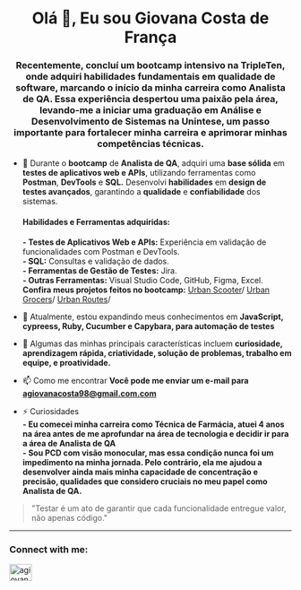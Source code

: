 <h1 align="center">Olá 👋, Eu sou Giovana Costa de França</h1>
<h3 align="center"> Recentemente, concluí um bootcamp intensivo na TripleTen, onde adquiri habilidades fundamentais em qualidade de software, marcando o início da minha carreira como Analista de QA. Essa experiência despertou uma paixão pela área, levando-me a iniciar uma graduação em Análise e Desenvolvimento de Sistemas na Unintese, um passo importante para fortalecer minha carreira e aprimorar minhas competências técnicas.</h3>
  
- 🐞 Durante o **bootcamp** de **Analista de QA**, adquiri uma **base sólida** em **testes de aplicativos web e APIs**, utilizando ferramentas como **Postman**, **DevTools** e **SQL.** Desenvolvi **habilidades** em **design de testes avançados**, garantindo a **qualidade** e **confiabilidade** dos sistemas.

    <h4> Habilidades e Ferramentas adquiridas: </h4>

    **- Testes de Aplicativos Web e APIs:** Experiência em validação de funcionalidades com Postman e DevTools.
    <br>
    **- SQL:** Consultas e validação de dados.
    <br>
    **- Ferramentas de Gestão de Testes:** Jira.
    <br>
    **- Outras Ferramentas:** Visual Studio Code, GitHub, Figma, Excel.
    <br>
**Confira meus projetos feitos no bootcamp:**
[Urban Scooter](https://github.com/giovanacostaa/urban-scooter)/
[Urban Grocers](https://github.com/giovanacostaa/urban-grocers)/
[Urban Routes](https://github.com/giovanacostaa/urban-routes)/
  
- 🔭 Atualmente, estou expandindo meus conhecimentos em **JavaScript, cypreess, Ruby, Cucumber e Capybara, para automação de testes**

- 📂 Algumas das minhas principais características incluem **curiosidade, aprendizagem rápida, criatividade, solução de problemas, trabalho em equipe, e proatividade.**

- 📫 Como me encontrar **Você pode me enviar um e-mail para agiovanacosta98@gmail.com.com**

- ⚡ Curiosidades
  <br>
    **- Eu comecei minha carreira como Técnica de Farmácia, atuei 4 anos na área antes de me aprofundar na área de tecnologia e decidir ir para a área de Analista de QA**
    <br>
    **-  Sou PCD com visão monocular, mas essa condição nunca foi um impedimento na minha jornada. Pelo contrário, ela me ajudou a desenvolver ainda mais minha capacidade de concentração e precisão, qualidades que considero cruciais no meu papel como Analista de QA.**

> "Testar é um ato de garantir que cada funcionalidade entregue valor, não apenas código."
___


<h3 align="left">Connect with me:</h3>
<p align="left">
<a href="https://linkedin.com/in/agiovanacosta" target="blank"><img align="center" src="https://raw.githubusercontent.com/rahuldkjain/github-profile-readme-generator/master/src/images/icons/Social/linked-in-alt.svg" alt="agiovanacosta" height="30" width="40" /></a>
</p>
